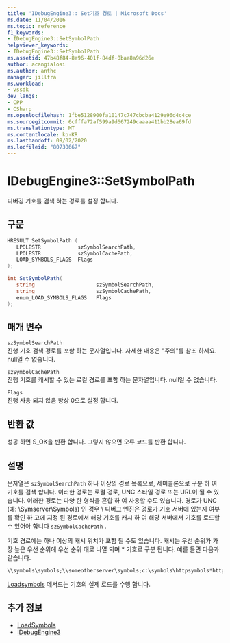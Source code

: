 ```yaml
---
title: 'IDebugEngine3:: Set기호 경로 | Microsoft Docs'
ms.date: 11/04/2016
ms.topic: reference
f1_keywords:
- IDebugEngine3::SetSymbolPath
helpviewer_keywords:
- IDebugEngine3::SetSymbolPath
ms.assetid: 47b48f84-8a96-401f-84df-0baa8a96d26e
author: acangialosi
ms.author: anthc
manager: jillfra
ms.workload:
- vssdk
dev_langs:
- CPP
- CSharp
ms.openlocfilehash: 1fbe5128900fa10147c747cbcba4129e96d4c4ce
ms.sourcegitcommit: 6cfffa72af599a9d667249caaaa411bb28ea69fd
ms.translationtype: MT
ms.contentlocale: ko-KR
ms.lasthandoff: 09/02/2020
ms.locfileid: "80730667"
---
```

# <a name="idebugengine3setsymbolpath"></a>IDebugEngine3::SetSymbolPath
디버깅 기호를 검색 하는 경로를 설정 합니다.

## <a name="syntax"></a>구문

```cpp
HRESULT SetSymbolPath (
   LPOLESTR            szSymbolSearchPath,
   LPOLESTR            szSymbolCachePath,
   LOAD_SYMBOLS_FLAGS  Flags
);
```

```csharp
int SetSymbolPath(
   string                    szSymbolSearchPath,
   string                    szSymbolCachePath,
   enum_LOAD_SYMBOLS_FLAGS   Flags
);
```

## <a name="parameters"></a>매개 변수

`szSymbolSearchPath`\
진행 기호 검색 경로를 포함 하는 문자열입니다. 자세한 내용은 "주의"를 참조 하세요. null일 수 없습니다.

`szSymbolCachePath`\
진행 기호를 캐시할 수 있는 로컬 경로를 포함 하는 문자열입니다. null일 수 없습니다.

`Flags`\
진행 사용 되지 않음 항상 0으로 설정 합니다.

## <a name="return-value"></a>반환 값
 성공 하면 S_OK을 반환 합니다. 그렇지 않으면 오류 코드를 반환 합니다.

## <a name="remarks"></a>설명
 문자열은 `szSymbolSearchPath` 하나 이상의 경로 목록으로, 세미콜론으로 구분 하 여 기호를 검색 합니다. 이러한 경로는 로컬 경로, UNC 스타일 경로 또는 URL이 될 수 있습니다. 이러한 경로는 다양 한 형식을 혼합 하 여 사용할 수도 있습니다. 경로가 UNC (예: \Symserver\Symbols) 인 경우 \\ 디버그 엔진은 경로가 기호 서버에 있는지 여부를 확인 하 고에 지정 된 경로에서 해당 기호를 캐시 하 여 해당 서버에서 기호를 로드할 수 있어야 합니다 `szSymbolCachePath` .

 기호 경로에는 하나 이상의 캐시 위치가 포함 될 수도 있습니다. 캐시는 우선 순위가 가장 높은 우선 순위에 우선 순위 대로 나열 되며 * 기호로 구분 됩니다. 예를 들면 다음과 같습니다.

```
\\symbols\symbols;\\someotherserver\symbols;c:\symbols\httpsymbols*https://msdl.microsoft.com
```

 [Loadsymbols](../../../extensibility/debugger/reference/idebugengine3-loadsymbols.md) 메서드는 기호의 실제 로드를 수행 합니다.

## <a name="see-also"></a>추가 정보
- [LoadSymbols](../../../extensibility/debugger/reference/idebugengine3-loadsymbols.md)
- [IDebugEngine3](../../../extensibility/debugger/reference/idebugengine3.md)
